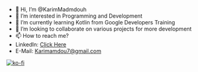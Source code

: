 - 👋 Hi, I’m @KarimMadmdouh
- 👀 I’m interested in Programming and Development
- 🌱 I’m currently learning Kotlin from Google Developers Training
- 💞️ I’m looking to collaborate on various projects for more development
- 📫 How to reach me?
- LinkedIn: [Click Here](https://www.linkedin.com/in/karimmamdouh/)
- E-Mail: Karimamdou7@gmail.com

[![ko-fi](https://ko-fi.com/img/githubbutton_sm.svg)](https://ko-fi.com/Y8Y21N7QKB)

<!---
KarimMadmdouh/KarimMadmdouh is a ✨ special ✨ repository because its `README.md` (this file) appears on your GitHub profile.
You can click the Preview link to take a look at your changes.
--->

